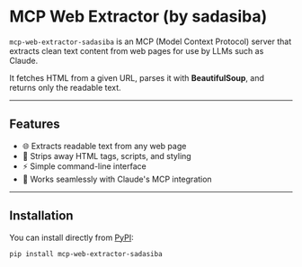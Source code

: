 # MCP Web Extractor (by sadasiba)

`mcp-web-extractor-sadasiba` is an MCP (Model Context Protocol) server that extracts clean text content from web pages for use by LLMs such as Claude.

It fetches HTML from a given URL, parses it with **BeautifulSoup**, and returns only the readable text.

---

## Features

- 🌐 Extracts readable text from any web page
- 🧹 Strips away HTML tags, scripts, and styling
- ⚡ Simple command-line interface
- 🤝 Works seamlessly with Claude's MCP integration

---

## Installation

You can install directly from [PyPI](https://pypi.org/project/mcp-web-extractor-sadasiba/):

```bash
pip install mcp-web-extractor-sadasiba
